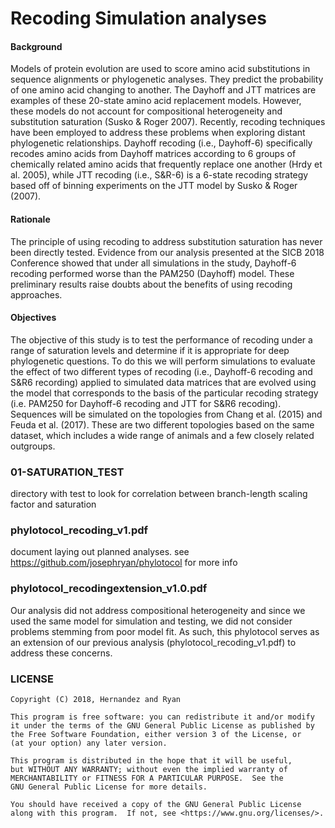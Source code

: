 # Recoding Simulation analyses

#### Background
Models of protein evolution are used to score amino acid substitutions in sequence alignments or phylogenetic analyses. They predict the probability of one amino acid changing to another. The Dayhoff and JTT matrices are examples of these 20-state amino acid replacement models. However, these models do not account for compositional heterogeneity and substitution saturation (Susko & Roger 2007). Recently, recoding techniques have been employed to address these problems when exploring distant phylogenetic relationships. Dayhoff recoding (i.e., Dayhoff-6) specifically recodes amino acids from Dayhoff matrices according to 6 groups of chemically related amino acids that frequently replace one another (Hrdy et al. 2005), while JTT recoding (i.e., S&R-6) is a 6-state recoding strategy based off of binning experiments on the JTT model by Susko & Roger (2007). 

#### Rationale
The principle of using recoding to address substitution saturation has never been directly tested. Evidence from our analysis presented at the SICB 2018 Conference showed that under all simulations in the study, Dayhoff-6 recoding performed worse than the PAM250 (Dayhoff) model. These preliminary results raise doubts about the benefits of using recoding approaches. 

#### Objectives
The objective of this study is to test the performance of recoding under a range of saturation levels and determine if it is appropriate for deep phylogenetic questions. To do this we will perform simulations to evaluate the effect of two different types of recoding (i.e., Dayhoff-6 recoding and S&R6 recording) applied to simulated data matrices that are evolved using the model that corresponds to the basis of the particular recoding strategy (i.e. PAM250 for Dayhoff-6 recoding and JTT for S&R6 recoding). Sequences will be simulated on the topologies from Chang et al. (2015) and Feuda et al. (2017). These are two different topologies based on the same dataset, which includes a wide range of animals and a few closely related outgroups. 

### 01-SATURATION_TEST
directory with test to look for correlation between branch-length 
scaling factor and saturation

### phylotocol_recoding_v1.pdf
document laying out planned analyses.
see https://github.com/josephryan/phylotocol for more info

### phylotocol_recodingextension_v1.0.pdf
Our analysis did not address compositional heterogeneity and since we used the same model for simulation and testing, we did not consider problems stemming from poor model fit. As such, this phylotocol serves as an extension of our previous analysis (phylotocol_recoding_v1.pdf) to address these concerns.

### LICENSE
    Copyright (C) 2018, Hernandez and Ryan

    This program is free software: you can redistribute it and/or modify
    it under the terms of the GNU General Public License as published by
    the Free Software Foundation, either version 3 of the License, or
    (at your option) any later version.

    This program is distributed in the hope that it will be useful,
    but WITHOUT ANY WARRANTY; without even the implied warranty of
    MERCHANTABILITY or FITNESS FOR A PARTICULAR PURPOSE.  See the
    GNU General Public License for more details.

    You should have received a copy of the GNU General Public License
    along with this program.  If not, see <https://www.gnu.org/licenses/>.

